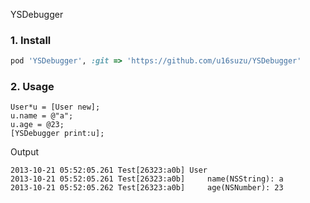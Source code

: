 YSDebugger

### 1. Install 

```ruby
pod 'YSDebugger', :git => 'https://github.com/u16suzu/YSDebugger'
```

### 2. Usage

```objc
User*u = [User new];
u.name = @"a";
u.age = @23;
[YSDebugger print:u];
```

Output

```
2013-10-21 05:52:05.261 Test[26323:a0b] User
2013-10-21 05:52:05.261 Test[26323:a0b]     name(NSString): a
2013-10-21 05:52:05.262 Test[26323:a0b]     age(NSNumber): 23
```

